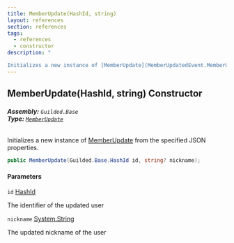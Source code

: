 ```yaml
---
title: MemberUpdate(HashId, string)
layout: references
section: references
tags:
  - references
  - constructor
description: "

Initializes a new instance of [MemberUpdate](MemberUpdatedEvent.MemberUpdate.md 'Guilded.Base.Events.MemberUpdatedEvent.MemberUpdate') from the specified JSON properties."
---
```


## MemberUpdate(HashId, string) Constructor
###### **Assembly:** `Guilded.Base`<br/>**Type:** [`MemberUpdate`](MemberUpdatedEvent.MemberUpdate.md 'Guilded.Base.Events.MemberUpdatedEvent.MemberUpdate')

Initializes a new instance of [MemberUpdate](MemberUpdatedEvent.MemberUpdate.md 'Guilded.Base.Events.MemberUpdatedEvent.MemberUpdate') from the specified JSON properties.

```csharp
public MemberUpdate(Guilded.Base.HashId id, string? nickname);
```
#### Parameters

<a name='Guilded.Base.Events.MemberUpdatedEvent.MemberUpdate.MemberUpdate(Guilded.Base.HashId,string).id'></a>

`id` [HashId](HashId.md 'Guilded.Base.HashId')

The identifier of the updated user

<a name='Guilded.Base.Events.MemberUpdatedEvent.MemberUpdate.MemberUpdate(Guilded.Base.HashId,string).nickname'></a>

`nickname` [System.String](https://docs.microsoft.com/en-us/dotnet/api/System.String 'System.String')

The updated nickname of the user